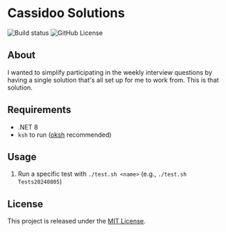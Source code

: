 # Cassidoo Solutions

![Build status](https://github.com/rnelson/Cassidoo/actions/workflows/dotnet.yml/badge.svg) ![GitHub License](https://img.shields.io/github/license/rnelson/Cassidoo)

## About
I wanted to simplify participating in the weekly interview questions by having a single solution that's all set up for me to work from. This is that solution.

## Requirements
+ .NET 8
+ `ksh` to run  ([oksh](https://github.com/ibara/oksh) recommended)

## Usage
1. Run a specific test with `./test.sh <name>` (e.g., `./test.sh Tests20240805`)

## License

This project is released under the [MIT License](http://rnelson.mit-license.org).

